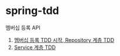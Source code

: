 # spring-tdd

멤버십 등록 API
1. [멤버십 등록 TDD 시작, Repository 계층 TDD](https://obtainable-poppyseed-72e.notion.site/TDD-Repository-TDD-9f7110821126427da0c65fe59c32b3b1)
2. [Service 계층 TDD](https://obtainable-poppyseed-72e.notion.site/Service-TDD-a35147ac45e84b06b3f4cae61aa2ace3)
